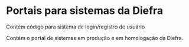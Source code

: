<h1>Portais para sistemas da Diefra</h1>

<p>Contém código para sistema de login/registro de usuário</p>
<p>Contém o portal de sistemas em produção e em homologação da Diefra.</p>
